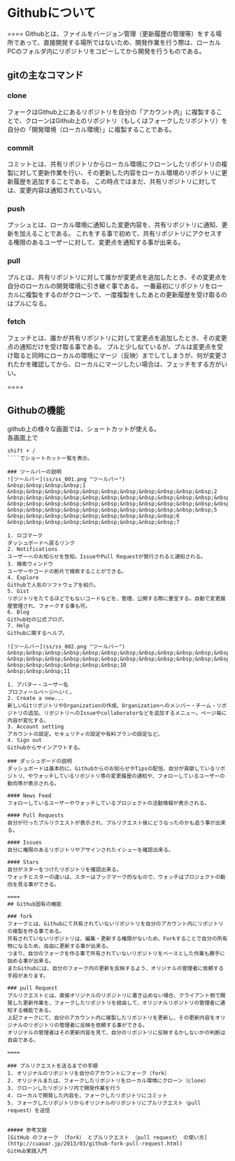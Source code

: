 # Githubについて
====
Githubとは、ファイルをバージョン管理（更新履歴の管理等）をする場所であって、直接開発する場所ではないため、開発作業を行う際は、ローカルPCのフォルダ内にリポジトリをコピーしてから開発を行うものである。

## gitの主なコマンド

### clone
フォークはGithub上にあるリポジトリを自分の「アカウント内」に複製することで、クローンはGithub上のリポジトリ（もしくはフォークしたリポジトリ）を自分の「開発環境（ローカル環境）」に複製することである。

### commit
コミットとは、共有リポジトリからローカル環境にクローンしたリポジトリの複製に対して更新作業を行い、その更新した内容をローカル環境のリポジトリに更新履歴を追加することである。
この時点ではまだ、共有リポジトリに対しては、変更内容は通知されていない。

### push
プッシュとは、ローカル環境に通知した変更内容を、共有リポジトリに通知、更新を加えることである。
これをする事で初めて、共有リポジトリにアクセスする権限のあるユーザーに対して、変更点を通知する事が出来る。

### pull
プルとは、共有リポジトリに対して誰かが変更点を追加したとき、その変更点を自分のローカルの開発環境に引き継ぐ事である。
一番最初にリポジトリをローカルに複製をするのがクローンで、一度複製をしたあとの更新履歴を受け取るのはプルになる。

### fetch
フェッチとは、誰かが共有リポジトリに対して変更点を追加したとき、その変更点の通知だけを受け取る事である。
プルと少し似ているが、プルは変更点を受け取ると同時にローカルの環境にマージ（反映）までしてしまうが、何が変更されたかを確認してから、ローカルにマージしたい場合は、フェッチをする方がいい。

====
## Githubの機能
github上の様々な画面では、ショートカットが使える。  
各画面上で
````
shift + /
````でショートカット一覧を表示。    

### ツールバーの説明
![ツールバー](ss/ss_001.png "ツールバー")  
&nbsp;&nbsp;&nbsp;&nbsp;1
&nbsp;&nbsp;&nbsp;&nbsp;&nbsp;&nbsp;&nbsp;&nbsp;&nbsp;&nbsp;&nbsp;2
&nbsp;&nbsp;&nbsp;&nbsp;&nbsp;&nbsp;&nbsp;&nbsp;&nbsp;&nbsp;&nbsp;&nbsp;&nbsp;&nbsp;&nbsp;&nbsp;&nbsp;&nbsp;&nbsp;&nbsp;&nbsp;&nbsp;&nbsp;&nbsp;&nbsp;&nbsp;&nbsp;&nbsp;&nbsp;&nbsp;&nbsp;&nbsp;&nbsp;&nbsp;&nbsp;3
&nbsp;&nbsp;&nbsp;&nbsp;&nbsp;&nbsp;&nbsp;&nbsp;&nbsp;&nbsp;&nbsp;&nbsp;&nbsp;&nbsp;&nbsp;&nbsp;&nbsp;&nbsp;&nbsp;&nbsp;&nbsp;&nbsp;&nbsp;&nbsp;&nbsp;&nbsp;&nbsp;&nbsp;&nbsp;&nbsp;&nbsp;&nbsp;&nbsp;&nbsp;&nbsp;&nbsp;&nbsp;&nbsp;&nbsp;&nbsp;4
&nbsp;&nbsp;&nbsp;&nbsp;&nbsp;&nbsp;&nbsp;&nbsp;&nbsp;&nbsp;&nbsp;5
&nbsp;&nbsp;&nbsp;&nbsp;&nbsp;&nbsp;&nbsp;&nbsp;&nbsp;6
&nbsp;&nbsp;&nbsp;&nbsp;&nbsp;&nbsp;&nbsp;&nbsp;&nbsp;7

1. ロゴマーク  
ダッシュボードへ戻るリンク
2. Notifications  
ユーザーへのお知らせを告知。IssueやPull Requestが発行されると通知される。
3. 検索ウィンドウ  
ユーザーやコードの断片で検索することができる。
4. Explore  
Githubで人気のソフトウェアを紹介。
5. Gist  
リポジトリをたてるほどでもないコードなどを、管理、公開する際に重宝する。自動で変更履歴管理され、フォークする事も可。
6. Blog  
Github社の公式ブログ。
7. Help  
Githubに関するヘルプ。

![ツールバー](ss/ss_002.png "ツールバー")  
&nbsp;&nbsp;&nbsp;&nbsp;&nbsp;&nbsp;&nbsp;&nbsp;&nbsp;&nbsp;&nbsp;&nbsp;&nbsp;&nbsp;&nbsp;&nbsp;&nbsp;&nbsp;&nbsp;8
&nbsp;&nbsp;&nbsp;&nbsp;&nbsp;&nbsp;&nbsp;&nbsp;&nbsp;&nbsp;&nbsp;&nbsp;&nbsp;&nbsp;9
&nbsp;&nbsp;&nbsp;&nbsp;&nbsp;&nbsp;10
&nbsp;&nbsp;&nbsp;11

1. アバター・ユーザー名  
プロフィールページへいく。
2. Create a new...  
新しいGitリポジトリやOrganizationの作成、Organizationへのメンバー・チーム・リポジトリの追加、リポジトリへのIssueやcollaboratorなどを追加するメニュー。ページ毎に内容が変化する。
3. Account setting  
アカウントの設定。セキュリティの設定や有料プランの設定など。
4. Sign out  
Githubからサインアウトする。

### ダッシュボードの説明
ダッシュボードは基本的に、Githubからのお知らせやTipsの配信、自分が貢献しているリポジトリ、やウォッチしているリポジトリ等の変更履歴の通知や、フォローしているユーザーの動向等が表示される。

#### News Feed
フォローしているユーザーやウォッチしているプロジェクトの活動情報が表示される。

#### Pull Requests
自分が行ったプルリクエストが表示され、プルリクエスト後にどうなったのかも追う事が出来る。

#### Issues
自分に権限のあるリポジトリやアサインされたイシューを確認出来る。

#### Stars
自分がスターをつけたリポジトリを確認出来る。  
ウォッチとスターの違いは、スターはブックマーク的なもので、ウォッチはプロジェクトの動向を見る事ができる。

====
## Github固有の機能

### fork
フォークとは、Githubにて共有されていないリポジトリを自分のアカウント内にリポジトリの複製を作る事である。
共有されていないリポジトリは、編集・更新する権限がないため、Forkすることで自分の所有物になるため、自由に更新する事が出来る。
つまり、自分のフォークを作る事で共有されていないリポジトリをベースとした作業も勝手に始める事が出来る。
またGithubには、自分のフォーク内の更新を反映するよう、オリジナルの管理者に依頼する手段があります。

### pull Request
プルリクエストとは、直接オリジナルのリポジトリに書き込めない場合、クライアント側で開発した更新作業を、フォークしたリポジトリを経由して、オリジナルリポジトリの管理者に通知する機能である。
上記フォークにて、自分のアカウント内に複製したリポジトリを更新し、その更新内容をオリジナルのリポジトリの管理者に反映を依頼する事ができる。
オリジナルの管理者はその更新内容を見て、自分のリポジトリに反映するかしないかの判断は自由である。

====

### プルリクエストを送るまでの手順
1. オリジナルのリポジトリを自分のアカウントにフォーク（fork）
2. オリジナルまたは、フォークしたリポジトリをローカル環境にクローン（clone）
3. クローンしたリポジトリ内で開発作業を行う
4. ローカルで開発した内容を、フォークしたリポジトリにコミット
5. フォークしたリポジトリからオリジナルのリポジトリにプルリクエスト（pull request）を送信


##### 参考文献
[GitHub のフォーク （fork） とプルリクエスト （pull request） の使い方](http://cuaoar.jp/2013/03/github-fork-pull-request.html)  
GitHub実践入門